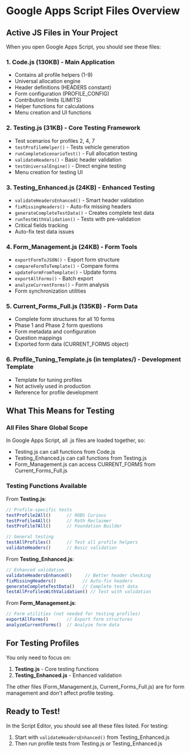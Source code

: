 # Google Apps Script Files Overview

## Active JS Files in Your Project

When you open Google Apps Script, you should see these files:

### 1. **Code.js** (130KB) - Main Application
- Contains all profile helpers (1-9)
- Universal allocation engine
- Header definitions (HEADERS constant)
- Form configuration (PROFILE_CONFIG)
- Contribution limits (LIMITS)
- Helper functions for calculations
- Menu creation and UI functions

### 2. **Testing.js** (31KB) - Core Testing Framework
- Test scenarios for profiles 2, 4, 7
- `testProfileHelper()` - Tests vehicle generation
- `runCompleteScenarioTest()` - Full allocation testing
- `validateHeaders()` - Basic header validation
- `testUniversalEngine()` - Direct engine testing
- Menu creation for testing UI

### 3. **Testing_Enhanced.js** (24KB) - Enhanced Testing
- `validateHeadersEnhanced()` - Smart header validation
- `fixMissingHeaders()` - Auto-fix missing headers
- `generateCompleteTestData()` - Creates complete test data
- `runTestWithValidation()` - Tests with pre-validation
- Critical fields tracking
- Auto-fix test data issues

### 4. **Form_Management.js** (24KB) - Form Tools
- `exportFormToJSON()` - Export form structure
- `compareFormToTemplate()` - Compare forms
- `updateFormFromTemplate()` - Update forms
- `exportAllForms()` - Batch export
- `analyzeCurrentForms()` - Form analysis
- Form synchronization utilities

### 5. **Current_Forms_Full.js** (135KB) - Form Data
- Complete form structures for all 10 forms
- Phase 1 and Phase 2 form questions
- Form metadata and configuration
- Question mappings
- Exported form data (CURRENT_FORMS object)

### 6. **Profile_Tuning_Template.js** (in templates/) - Development Template
- Template for tuning profiles
- Not actively used in production
- Reference for profile development

## What This Means for Testing

### All Files Share Global Scope
In Google Apps Script, all .js files are loaded together, so:
- Testing.js can call functions from Code.js
- Testing_Enhanced.js can call functions from Testing.js
- Form_Management.js can access CURRENT_FORMS from Current_Forms_Full.js

### Testing Functions Available

From **Testing.js**:
```javascript
// Profile-specific tests
testProfile2All()      // ROBS Curious
testProfile4All()      // Roth Reclaimer
testProfile7All()      // Foundation Builder

// General testing
testAllProfiles()      // Test all profile helpers
validateHeaders()      // Basic validation
```

From **Testing_Enhanced.js**:
```javascript
// Enhanced validation
validateHeadersEnhanced()     // Better header checking
fixMissingHeaders()          // Auto-fix headers
generateCompleteTestData()   // Complete test data
testAllProfilesWithValidation() // Test with validation
```

From **Form_Management.js**:
```javascript
// Form utilities (not needed for testing profiles)
exportAllForms()       // Export form structures
analyzeCurrentForms()  // Analyze form data
```

## For Testing Profiles

You only need to focus on:
1. **Testing.js** - Core testing functions
2. **Testing_Enhanced.js** - Enhanced validation

The other files (Form_Management.js, Current_Forms_Full.js) are for form management and don't affect profile testing.

## Ready to Test!

In the Script Editor, you should see all these files listed. For testing:
1. Start with `validateHeadersEnhanced()` from Testing_Enhanced.js
2. Then run profile tests from Testing.js or Testing_Enhanced.js